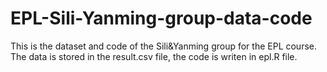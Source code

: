 # EPL-Sili-Yanming-group-data-code

This is the dataset and code of the Sili&Yanming group for the EPL course. 
The data is stored in the result.csv file, the code is writen in epl.R file.
